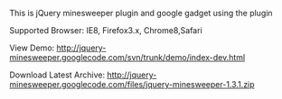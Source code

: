 This is jQuery minesweeper plugin and google gadget using the plugin

Supported Browser: IE8, Firefox3.x, Chrome8,Safari

View Demo: http://jquery-minesweeper.googlecode.com/svn/trunk/demo/index-dev.html

Download Latest Archive: http://jquery-minesweeper.googlecode.com/files/jquery-minesweeper-1.3.1.zip